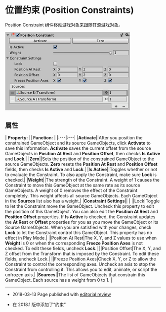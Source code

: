 # 位置约束 (Position Constraints)

Position Constraint 组件移动游戏对象来跟随其源游戏对象。

![Position Constraint 组件](../uploads/Main/PositionConstraint.png)

## 属性

| **Property:** || **Function:** |
|:---|:---|
|__Activate__||After you position the constrained GameObject and its source GameObjects, click __Activate__ to save this information. __Activate__ saves the current offset from the source GameObjects in __Position At Rest__ and __Position Offset__, then checks __Is Active__ and __Lock__.|
|__Zero__||Sets the position of the constrained GameObject to the source GameObjects. __Zero__ resets the __Position At Rest__ and __Position Offset__ fields, then checks __Is Active__ and __Lock__.|
|__Is Active__||Toggles whether or not to evaluate the Constraint. To also apply the Constraint, make sure __Lock__ is checked.|
|__Weight__||The strength of the Constraint. A weight of 1 causes the Constraint to move this GameObject at the same rate as its source GameObjects. A weight of 0 removes the effect of the Constraint completely. This weight affects all source GameObjects. Each GameObject in the __Sources__ list also has a weight.|
|__Constraint Settings__|| |
||Lock|Toggle to let the Constraint move the GameObject. Uncheck this property to edit the position of this GameObject. You can also edit the __Position At Rest__ and __Position Offset__ properties. If __Is Active__ is checked, the Constraint updates the __At Rest__ or __Offset__ properties for you as you move the GameObject or its Source GameObjects. When you are satisfied with your changes, check __Lock__ to let the Constraint control this GameObject. This property has no effect in Play Mode.|
||Position At Rest|The X, Y, and Z values to use when __Weight__ is 0 or when the corresponding __Freeze Position Axes__ is not checked. To edit these fields, uncheck __Lock__.|
||Position Offset|The X, Y, and Z offset from the Transform that is imposed by the Constraint. To edit these fields, uncheck Lock.|
||Freeze Position Axes|Check X, Y, or Z to allow the Constraint to control the corresponding axes. Uncheck an axis to stop the Constraint from controlling it. This allows you to edit, animate, or script the unfrozen axis.|
|__Sources__||The list of GameObjects that constrain this GameObject. Each source has a weight from 0 to 1. |

---

* <span class="page-edit"> 2018-03-13  Page published with [editorial review](DocumentationEditorialReview.html)
</span>

* <span class="page-history">在 2018.1 版中添加了“约束”</span>
